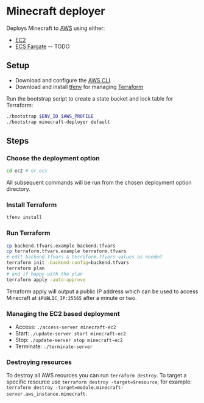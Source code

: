# Minecraft deployer

Deploys Minecraft to [AWS](#) using either:

- [EC2](#)
- [ECS Fargate](#) -- TODO

## Setup

- Download and configure the [AWS CLI](https://aws.amazon.com/cli/).
- Download and install [tfenv](https://github.com/tfutils/tfenv) for managing [Terraform](https://www.terraform.io/)

Run the bootstrap script to create a state bucket and lock table for Terraform:

```bash
./bootstrap $ENV_ID $AWS_PROFILE
./bootstrap minecraft-deployer default
```

## Steps

### Choose the deployment option

```bash
cd ec2 # or ecs
```

All subsequent commands will be run from the chosen deployment option directory.

### Install Terraform

```bash
tfenv install
```

### Run Terraform

```bash
cp backend.tfvars.example backend.tfvars
cp terraform.tfvars.example terraform.tfvars
# edit backend.tfvars & terraform.tfvars values as needed
terraform init -backend-config=backend.tfvars
terraform plan
# and if happy with the plan
terraform apply -auto-approve
```

Terraform apply will output a public IP address which can be used to access
Minecraft at `$PUBLIC_IP:25565` after a minute or two.

### Managing the EC2 based deployment

- Access: `./access-server minecraft-ec2`
- Start: `./update-server start minecraft-ec2`
- Stop: `./update-server stop minecraft-ec2`
- Terminate: `./terminate-server`

### Destroying resources

To destroy all AWS reources you can run `terraform destroy`. To target a specific
resource use `terraform destroy -target=$resource`, for example:
`terraform destroy -target=module.minecraft-server.aws_instance.minecraft`.
